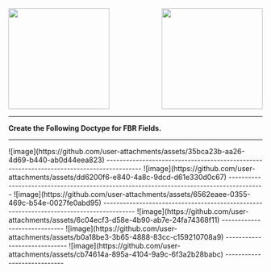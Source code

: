 <img src="https://github.com/user-attachments/assets/d23aa314-1b8b-4a67-a518-d3bde2aca452" width="200" align="left"/>
<img src="https://github.com/user-attachments/assets/40c6f01b-d18d-4178-b507-cda0a9280e8f" width="200" align="right"/>
<br clear="both"/>
<hr/>
 
**Create the Following Doctype for FBR Fields.**   
<hr/>
![image](https://github.com/user-attachments/assets/35bca23b-aa26-4d69-b440-ab0d44eea823)
-----------------------------------------------------------------------------------------
![image](https://github.com/user-attachments/assets/dd6200f6-e840-4a8c-9dcd-d61e330d0c67)
-----------------------------------------------------------------------------------------
![image](https://github.com/user-attachments/assets/6562eaee-0355-469c-b54e-0027fe0abd95)
----------------------------------------------------------------------------------------
![image](https://github.com/user-attachments/assets/6c04ecf3-d58e-4b90-ab7e-24fa74368f11)
-----------------------------
![image](https://github.com/user-attachments/assets/b0a18be3-3b65-4888-83cc-c159210708a9)
-----------------------------
![image](https://github.com/user-attachments/assets/cb74614a-895a-4104-9a9c-6f3a2b28babc)
----------------------------






